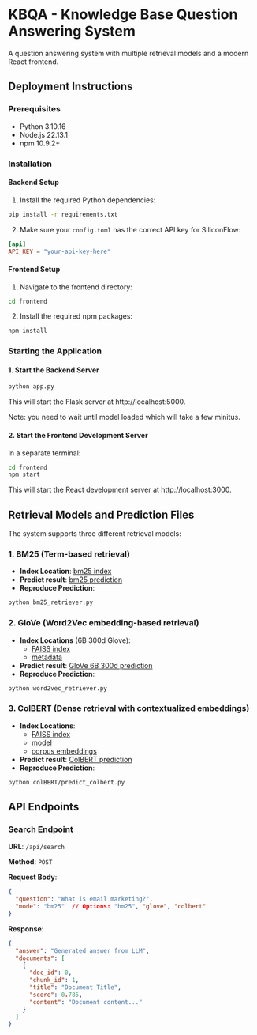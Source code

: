 # KBQA - Knowledge Base Question Answering System

A question answering system with multiple retrieval models and a modern React frontend.

## Deployment Instructions

### Prerequisites

- Python 3.10.16
- Node.js 22.13.1
- npm 10.9.2+

### Installation

#### Backend Setup

1. Install the required Python dependencies:

```bash
pip install -r requirements.txt
```

2. Make sure your `config.toml` has the correct API key for SiliconFlow:

```toml
[api]
API_KEY = "your-api-key-here"
```

#### Frontend Setup

1. Navigate to the frontend directory:

```bash
cd frontend
```

2. Install the required npm packages:

```bash
npm install
```

### Starting the Application

#### 1. Start the Backend Server

```bash
python app.py
```

This will start the Flask server at http://localhost:5000.

Note: you need to wait until model loaded which will take a few minitus.  

#### 2. Start the Frontend Development Server

In a separate terminal:

```bash
cd frontend
npm start
```

This will start the React development server at http://localhost:3000.

## Retrieval Models and Prediction Files

The system supports three different retrieval models:

### 1. BM25 (Term-based retrieval)

- **Index Location**: [bm25 index](indexes/bm25_index)
- **Predict result**: [bm25 prediction](result/bm25_val_predict.jsonl)
- **Reproduce Prediction**:

```bash
python bm25_retriever.py
```

### 2. GloVe (Word2Vec embedding-based retrieval)

- **Index Locations** (6B 300d Glove): 
  - [FAISS index](indexes/word2vec_index.faiss)
  - [metadata](indexes/word2vec_metadata.json)
- **Predict result**: [GloVe 6B 300d prediction](result/300_word2vec_val_predict.jsonl)  
- **Reproduce Prediction**:

```bash
python word2vec_retriever.py
```

### 3. ColBERT (Dense retrieval with contextualized embeddings)

- **Index Locations**:
  - [FAISS index](indexes/colbert/corpus_index.faiss)
  - [model](indexes/colbert/colbert_model.pt)
  - [corpus embeddings](indexes/colbert/corpus/)
- **Predict result**: [ColBERT prediction](result/colbert_val_predict.jsonl)
- **Reproduce Prediction**:

```bash
python colBERT/predict_colbert.py
```

## API Endpoints

### Search Endpoint

**URL**: `/api/search`

**Method**: `POST`

**Request Body**:

```json
{
  "question": "What is email marketing?",
  "mode": "bm25"  // Options: "bm25", "glove", "colbert"
}
```

**Response**:

```json
{
  "answer": "Generated answer from LLM",
  "documents": [
    {
      "doc_id": 0,
      "chunk_id": 1,
      "title": "Document Title",
      "score": 0.785,
      "content": "Document content..."
    }
  ]
}
``` 